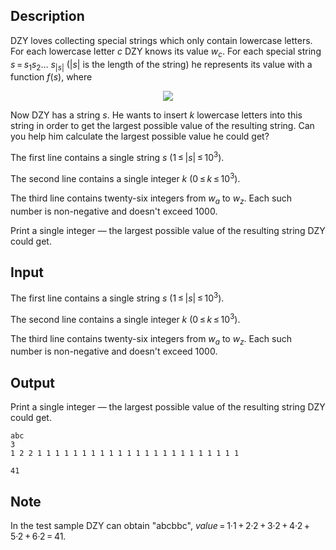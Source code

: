 ## Description

<div><p>DZY loves collecting special strings which only contain lowercase letters. For each lowercase letter <span class="tex-span"><i>c</i></span> DZY knows its value <span class="tex-span"><i>w</i><sub class="lower-index"><i>c</i></sub></span>. For each special string <span class="tex-span"><i>s</i> = <i>s</i><sub class="lower-index">1</sub><i>s</i><sub class="lower-index">2</sub>... <i>s</i><sub class="lower-index">|<i>s</i>|</sub></span> (<span class="tex-span">|<i>s</i>|</span> is the length of the string) he represents its value with a function <span class="tex-span"><i>f</i>(<i>s</i>)</span>, where </p><center class="tex-equation"><img align="middle" class="tex-formula" src="file://FoHbMcu6.png" style="max-width: 100.0%;max-height: 100.0%;"></center><p>Now DZY has a string <span class="tex-span"><i>s</i></span>. He wants to insert <span class="tex-span"><i>k</i></span> lowercase letters into this string in order to get the largest possible value of the resulting string. Can you help him calculate the largest possible value he could get? </p></div><div class="input-specification"><p>The first line contains a single string <span class="tex-span"><i>s</i>&nbsp;(1 ≤ |<i>s</i>| ≤ 10<sup class="upper-index">3</sup>)</span>.</p><p>The second line contains a single integer <span class="tex-span"><i>k</i>&nbsp;(0 ≤ <i>k</i> ≤ 10<sup class="upper-index">3</sup>)</span>.</p><p>The third line contains twenty-six integers from <span class="tex-span"><i>w</i><sub class="lower-index"><i>a</i></sub></span> to <span class="tex-span"><i>w</i><sub class="lower-index"><i>z</i></sub></span>. Each such number is non-negative and doesn't exceed <span class="tex-span">1000</span>.</p></div><div class="output-specification"><p>Print a single integer — the largest possible value of the resulting string DZY could get.</p></div>

## Input

<p>The first line contains a single string <span class="tex-span"><i>s</i>&nbsp;(1 ≤ |<i>s</i>| ≤ 10<sup class="upper-index">3</sup>)</span>.</p><p>The second line contains a single integer <span class="tex-span"><i>k</i>&nbsp;(0 ≤ <i>k</i> ≤ 10<sup class="upper-index">3</sup>)</span>.</p><p>The third line contains twenty-six integers from <span class="tex-span"><i>w</i><sub class="lower-index"><i>a</i></sub></span> to <span class="tex-span"><i>w</i><sub class="lower-index"><i>z</i></sub></span>. Each such number is non-negative and doesn't exceed <span class="tex-span">1000</span>.</p>

## Output

<p>Print a single integer — the largest possible value of the resulting string DZY could get.</p>





```input1
abc
3
1 2 2 1 1 1 1 1 1 1 1 1 1 1 1 1 1 1 1 1 1 1 1 1 1 1

```




```output1
41

```



## Note

<p>In the test sample DZY can obtain "<span class="tex-font-style-tt">abcbbc</span>", <span class="tex-span"><i>value</i> = 1·1 + 2·2 + 3·2 + 4·2 + 5·2 + 6·2 = 41</span>.</p>

